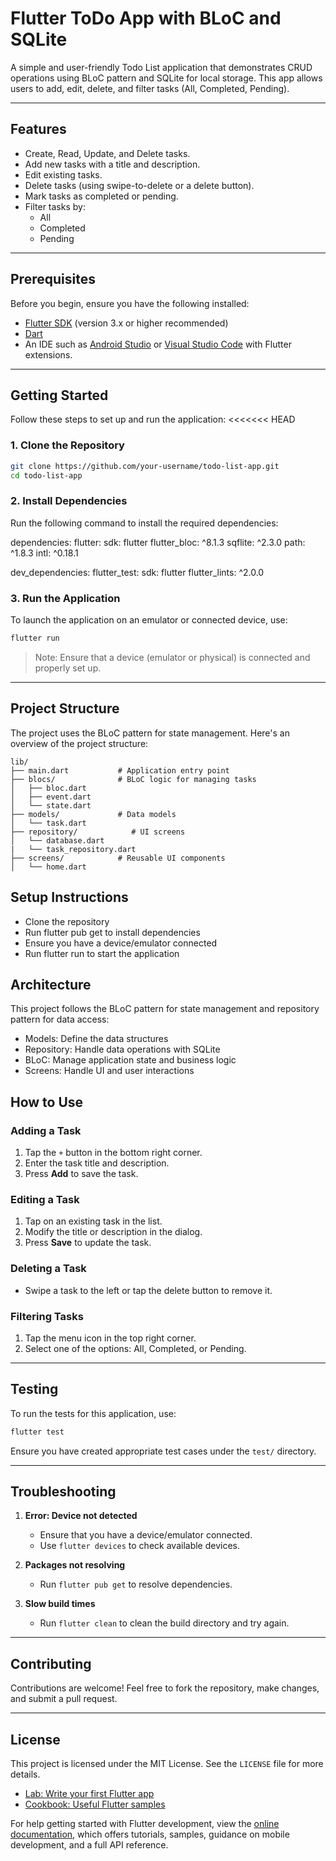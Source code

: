 # Flutter ToDo App with BLoC and SQLite

A simple and user-friendly Todo List application that demonstrates CRUD operations using BLoC pattern and SQLite for local storage. This app allows users to add, edit, delete, and filter tasks (All, Completed, Pending).

---

## Features

- Create, Read, Update, and Delete tasks.
- Add new tasks with a title and description.
- Edit existing tasks.
- Delete tasks (using swipe-to-delete or a delete button).
- Mark tasks as completed or pending.
- Filter tasks by:
  - All
  - Completed
  - Pending

---

## Prerequisites

Before you begin, ensure you have the following installed:

- [Flutter SDK](https://docs.flutter.dev/get-started/install) (version 3.x or higher recommended)
- [Dart](https://dart.dev/get-dart)
- An IDE such as [Android Studio](https://developer.android.com/studio) or [Visual Studio Code](https://code.visualstudio.com/) with Flutter extensions.

---

## Getting Started

Follow these steps to set up and run the application:
<<<<<<< HEAD

### 1. Clone the Repository

```bash
git clone https://github.com/your-username/todo-list-app.git
cd todo-list-app
```

### 2. Install Dependencies

Run the following command to install the required dependencies:

dependencies:
flutter:
sdk: flutter
flutter_bloc: ^8.1.3
sqflite: ^2.3.0
path: ^1.8.3
intl: ^0.18.1

dev_dependencies:
flutter_test:
sdk: flutter
flutter_lints: ^2.0.0

### 3. Run the Application

To launch the application on an emulator or connected device, use:

```bash
flutter run
```

> Note: Ensure that a device (emulator or physical) is connected and properly set up.

---

## Project Structure

The project uses the BLoC pattern for state management. Here's an overview of the project structure:

```
lib/
├── main.dart           # Application entry point
├── blocs/              # BLoC logic for managing tasks
│   ├── bloc.dart
│   ├── event.dart
│   └── state.dart
├── models/             # Data models
│   └── task.dart
├── repository/            # UI screens
│   └── database.dart
|   └── task_repository.dart
├── screens/            # Reusable UI components
│   └── home.dart
```

## Setup Instructions

- Clone the repository
- Run flutter pub get to install dependencies
- Ensure you have a device/emulator connected
- Run flutter run to start the application

## Architecture

This project follows the BLoC pattern for state management and repository pattern for data access:

- Models: Define the data structures
- Repository: Handle data operations with SQLite
- BLoC: Manage application state and business logic
- Screens: Handle UI and user interactions

## How to Use

### Adding a Task

1. Tap the `+` button in the bottom right corner.
2. Enter the task title and description.
3. Press **Add** to save the task.

### Editing a Task

1. Tap on an existing task in the list.
2. Modify the title or description in the dialog.
3. Press **Save** to update the task.

### Deleting a Task

- Swipe a task to the left or tap the delete button to remove it.

### Filtering Tasks

1. Tap the menu icon in the top right corner.
2. Select one of the options: All, Completed, or Pending.

---

## Testing

To run the tests for this application, use:

```bash
flutter test
```

Ensure you have created appropriate test cases under the `test/` directory.

---

## Troubleshooting

1. **Error: Device not detected**

   - Ensure that you have a device/emulator connected.
   - Use `flutter devices` to check available devices.

2. **Packages not resolving**

   - Run `flutter pub get` to resolve dependencies.

3. **Slow build times**

   - Run `flutter clean` to clean the build directory and try again.

---

## Contributing

Contributions are welcome! Feel free to fork the repository, make changes, and submit a pull request.

---

## License

This project is licensed under the MIT License. See the `LICENSE` file for more details.

- [Lab: Write your first Flutter app](https://docs.flutter.dev/get-started/codelab)
- [Cookbook: Useful Flutter samples](https://docs.flutter.dev/cookbook)

For help getting started with Flutter development, view the
[online documentation](https://docs.flutter.dev/), which offers tutorials,
samples, guidance on mobile development, and a full API reference.
